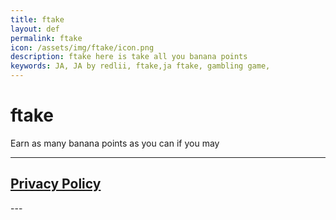 ```yaml
---
title: ftake
layout: def
permalink: ftake
icon: /assets/img/ftake/icon.png
description: ftake here is take all you banana points
keywords: JA, JA by redlii, ftake,ja ftake, gambling game, 
---
```

<h1>ftake</h1>
<p>Earn as many banana points as you can if you may</p>

---
<h2><a class="linkhai" href="/ftake/privacy-policy">Privacy Policy</a></h2>
---
 
